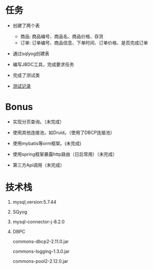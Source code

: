 # 任务

- 创建了两个表
  - 商品: 商品编号、商品名、商品价格、存货
  - 订单: 订单编号、商品信息、下单时间、订单价格、是否完成订单

- 通过sqlyog创建表
- 编写JBDC工具，完成要求任务
- 完成了测试类
- [测试记录](testHistory.md)

# Bonus

- 实现分页查询。（未完成）
- 使用其他连接池，如Druid。（使用了DBCP连接池）
- 使用mybatis等orm框架。(未完成)
- 使用spring框架暴露http路由（日后常用）（未完成）

- 第三方Api调用（未完成）

# 技术栈

1. mysql,version:5.7.44

2. SQyog

3. mysql-connector-j-8.2.0

4. DBPC

   commons-dbcp2-2.11.0.jar

   commons-logging-1.3.0.jar

   commons-pool2-2.12.0.jar
